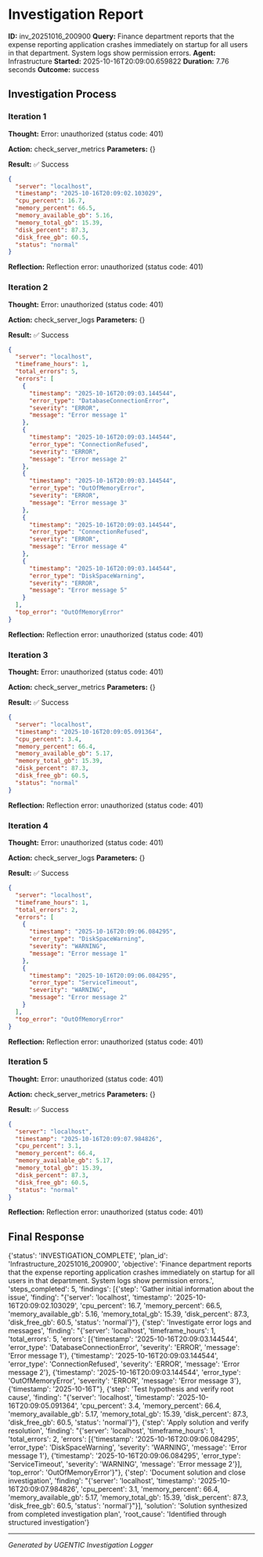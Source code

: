 # Investigation Report

**ID:** inv_20251016_200900
**Query:** Finance department reports that the expense reporting application crashes immediately on startup for all users in that department. System logs show permission errors.
**Agent:** Infrastructure
**Started:** 2025-10-16T20:09:00.659822
**Duration:** 7.76 seconds
**Outcome:** success

## Investigation Process

### Iteration 1

**Thought:** Error: unauthorized (status code: 401)

**Action:** check_server_metrics
**Parameters:** {}

**Result:** ✅ Success
```json
{
  "server": "localhost",
  "timestamp": "2025-10-16T20:09:02.103029",
  "cpu_percent": 16.7,
  "memory_percent": 66.5,
  "memory_available_gb": 5.16,
  "memory_total_gb": 15.39,
  "disk_percent": 87.3,
  "disk_free_gb": 60.5,
  "status": "normal"
}
```

**Reflection:** Reflection error: unauthorized (status code: 401)

### Iteration 2

**Thought:** Error: unauthorized (status code: 401)

**Action:** check_server_logs
**Parameters:** {}

**Result:** ✅ Success
```json
{
  "server": "localhost",
  "timeframe_hours": 1,
  "total_errors": 5,
  "errors": [
    {
      "timestamp": "2025-10-16T20:09:03.144544",
      "error_type": "DatabaseConnectionError",
      "severity": "ERROR",
      "message": "Error message 1"
    },
    {
      "timestamp": "2025-10-16T20:09:03.144544",
      "error_type": "ConnectionRefused",
      "severity": "ERROR",
      "message": "Error message 2"
    },
    {
      "timestamp": "2025-10-16T20:09:03.144544",
      "error_type": "OutOfMemoryError",
      "severity": "ERROR",
      "message": "Error message 3"
    },
    {
      "timestamp": "2025-10-16T20:09:03.144544",
      "error_type": "ConnectionRefused",
      "severity": "ERROR",
      "message": "Error message 4"
    },
    {
      "timestamp": "2025-10-16T20:09:03.144544",
      "error_type": "DiskSpaceWarning",
      "severity": "ERROR",
      "message": "Error message 5"
    }
  ],
  "top_error": "OutOfMemoryError"
}
```

**Reflection:** Reflection error: unauthorized (status code: 401)

### Iteration 3

**Thought:** Error: unauthorized (status code: 401)

**Action:** check_server_metrics
**Parameters:** {}

**Result:** ✅ Success
```json
{
  "server": "localhost",
  "timestamp": "2025-10-16T20:09:05.091364",
  "cpu_percent": 3.4,
  "memory_percent": 66.4,
  "memory_available_gb": 5.17,
  "memory_total_gb": 15.39,
  "disk_percent": 87.3,
  "disk_free_gb": 60.5,
  "status": "normal"
}
```

**Reflection:** Reflection error: unauthorized (status code: 401)

### Iteration 4

**Thought:** Error: unauthorized (status code: 401)

**Action:** check_server_logs
**Parameters:** {}

**Result:** ✅ Success
```json
{
  "server": "localhost",
  "timeframe_hours": 1,
  "total_errors": 2,
  "errors": [
    {
      "timestamp": "2025-10-16T20:09:06.084295",
      "error_type": "DiskSpaceWarning",
      "severity": "WARNING",
      "message": "Error message 1"
    },
    {
      "timestamp": "2025-10-16T20:09:06.084295",
      "error_type": "ServiceTimeout",
      "severity": "WARNING",
      "message": "Error message 2"
    }
  ],
  "top_error": "OutOfMemoryError"
}
```

**Reflection:** Reflection error: unauthorized (status code: 401)

### Iteration 5

**Thought:** Error: unauthorized (status code: 401)

**Action:** check_server_metrics
**Parameters:** {}

**Result:** ✅ Success
```json
{
  "server": "localhost",
  "timestamp": "2025-10-16T20:09:07.984826",
  "cpu_percent": 3.1,
  "memory_percent": 66.4,
  "memory_available_gb": 5.17,
  "memory_total_gb": 15.39,
  "disk_percent": 87.3,
  "disk_free_gb": 60.5,
  "status": "normal"
}
```

**Reflection:** Reflection error: unauthorized (status code: 401)

## Final Response

{'status': 'INVESTIGATION_COMPLETE', 'plan_id': 'Infrastructure_20251016_200900', 'objective': 'Finance department reports that the expense reporting application crashes immediately on startup for all users in that department. System logs show permission errors.', 'steps_completed': 5, 'findings': [{'step': 'Gather initial information about the issue', 'finding': "{'server': 'localhost', 'timestamp': '2025-10-16T20:09:02.103029', 'cpu_percent': 16.7, 'memory_percent': 66.5, 'memory_available_gb': 5.16, 'memory_total_gb': 15.39, 'disk_percent': 87.3, 'disk_free_gb': 60.5, 'status': 'normal'}"}, {'step': 'Investigate error logs and messages', 'finding': "{'server': 'localhost', 'timeframe_hours': 1, 'total_errors': 5, 'errors': [{'timestamp': '2025-10-16T20:09:03.144544', 'error_type': 'DatabaseConnectionError', 'severity': 'ERROR', 'message': 'Error message 1'}, {'timestamp': '2025-10-16T20:09:03.144544', 'error_type': 'ConnectionRefused', 'severity': 'ERROR', 'message': 'Error message 2'}, {'timestamp': '2025-10-16T20:09:03.144544', 'error_type': 'OutOfMemoryError', 'severity': 'ERROR', 'message': 'Error message 3'}, {'timestamp': '2025-10-16T"}, {'step': 'Test hypothesis and verify root cause', 'finding': "{'server': 'localhost', 'timestamp': '2025-10-16T20:09:05.091364', 'cpu_percent': 3.4, 'memory_percent': 66.4, 'memory_available_gb': 5.17, 'memory_total_gb': 15.39, 'disk_percent': 87.3, 'disk_free_gb': 60.5, 'status': 'normal'}"}, {'step': 'Apply solution and verify resolution', 'finding': "{'server': 'localhost', 'timeframe_hours': 1, 'total_errors': 2, 'errors': [{'timestamp': '2025-10-16T20:09:06.084295', 'error_type': 'DiskSpaceWarning', 'severity': 'WARNING', 'message': 'Error message 1'}, {'timestamp': '2025-10-16T20:09:06.084295', 'error_type': 'ServiceTimeout', 'severity': 'WARNING', 'message': 'Error message 2'}], 'top_error': 'OutOfMemoryError'}"}, {'step': 'Document solution and close investigation', 'finding': "{'server': 'localhost', 'timestamp': '2025-10-16T20:09:07.984826', 'cpu_percent': 3.1, 'memory_percent': 66.4, 'memory_available_gb': 5.17, 'memory_total_gb': 15.39, 'disk_percent': 87.3, 'disk_free_gb': 60.5, 'status': 'normal'}"}], 'solution': 'Solution synthesized from completed investigation plan', 'root_cause': 'Identified through structured investigation'}

---
*Generated by UGENTIC Investigation Logger*
